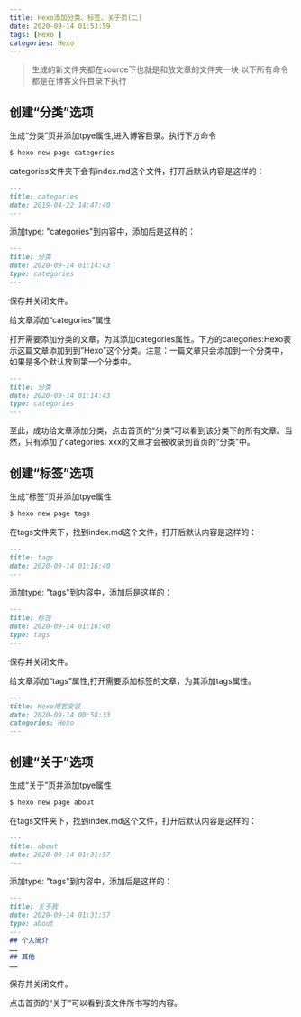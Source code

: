 ```yaml
---
title: Hexo添加分类、标签、关于页(二)
date: 2020-09-14 01:53:59
tags: [Hexo ]
categories: Hexo
---
```


> 生成的新文件夹都在source下也就是和放文章的文件夹一块 以下所有命令都是在博客文件目录下执行

## 创建“分类”选项

生成“分类”页并添加tpye属性,进入博客目录。执行下方命令

```bash
$ hexo new page categories
```

categories文件夹下会有index.md这个文件，打开后默认内容是这样的：

```markdown
---
title: categories
date: 2019-04-22 14:47:40
---
```
<!-- more -->
添加type: "categories"到内容中，添加后是这样的：

```markdown
---
title: 分类
date: 2020-09-14 01:14:43
type: categories
---

```

保存并关闭文件。

给文章添加“categories”属性

打开需要添加分类的文章，为其添加categories属性。下方的categories:Hexo表示这篇文章添加到到“Hexo”这个分类。注意：一篇文章只会添加到一个分类中，如果是多个默认放到第一个分类中。

```markdown
---
title: 分类
date: 2020-09-14 01:14:43
type: categories
---
```

至此，成功给文章添加分类，点击首页的“分类”可以看到该分类下的所有文章。当然，只有添加了categories: xxx的文章才会被收录到首页的“分类”中。

## 创建“标签”选项

生成“标签”页并添加tpye属性

```bash
$ hexo new page tags
```

在tags文件夹下，找到index.md这个文件，打开后默认内容是这样的：

```markdown
---
title: tags
date: 2020-09-14 01:16:40
---
```

添加type: "tags"到内容中，添加后是这样的：

```markdown
---
title: 标签
date: 2020-09-14 01:16:40
type: tags
---
```

保存并关闭文件。

给文章添加“tags”属性,打开需要添加标签的文章，为其添加tags属性。

```markdown
---
title: Hexo博客安装
date: 2020-09-14 00:58:33
categories: Hexo
---
```

## 创建“关于”选项

生成“关于”页并添加tpye属性

```bash
$ hexo new page about
```

在tags文件夹下，找到index.md这个文件，打开后默认内容是这样的：

```markdown
---
title: about
date: 2020-09-14 01:31:57
---
```

添加type: "tags"到内容中，添加后是这样的：

```markdown
---
title: 关于我
date: 2020-09-14 01:31:57
type: about
---
## 个人简介
……
## 其他
……
```

保存并关闭文件。

点击首页的“关于”可以看到该文件所书写的内容。